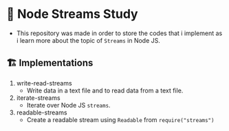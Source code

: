 # 📗 Node Streams Study

- This repository was made in order to store the codes that i implement as i learn more about the topic of `Streams` in Node JS.

## 🏗️ Implementations 

1. write-read-streams
	- Write data in a text file and to read data from a text file.
2. iterate-streams
	- Iterate over Node JS `streams`.
3. readable-streams
	- Create a readable stream using `Readable` from `require("streams")`

